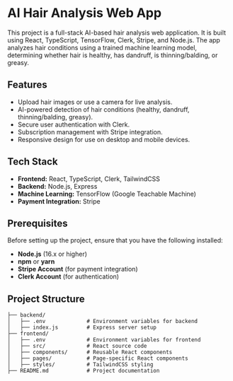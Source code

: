 # AI Hair Analysis Web App

This project is a full-stack AI-based hair analysis web application. It is built using React, TypeScript, TensorFlow, Clerk, Stripe, and Node.js. The app analyzes hair conditions using a trained machine learning model, determining whether hair is healthy, has dandruff, is thinning/balding, or greasy.

## Features

- Upload hair images or use a camera for live analysis.
- AI-powered detection of hair conditions (healthy, dandruff, thinning/balding, greasy).
- Secure user authentication with Clerk.
- Subscription management with Stripe integration.
- Responsive design for use on desktop and mobile devices.

## Tech Stack

- **Frontend:** React, TypeScript, Clerk, TailwindCSS
- **Backend:** Node.js, Express
- **Machine Learning:** TensorFlow (Google Teachable Machine)
- **Payment Integration:** Stripe

## Prerequisites

Before setting up the project, ensure that you have the following installed:

- **Node.js** (16.x or higher)
- **npm** or **yarn**
- **Stripe Account** (for payment integration)
- **Clerk Account** (for authentication)

## Project Structure

```plaintext
├── backend/
│   ├── .env             # Environment variables for backend
│   ├── index.js         # Express server setup
├── frontend/
│   ├── .env             # Environment variables for frontend
│   ├── src/             # React source code
│   ├── components/      # Reusable React components
│   ├── pages/           # Page-specific React components
│   ├── styles/          # TailwindCSS styling
├── README.md            # Project documentation
